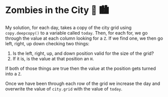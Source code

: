 # Zombies in the City :zombie: :cityscape:

My solution, for each day, takes a copy of the city grid using `copy.deepcopy()` to a variable called `today`. Then, for each for, we go through the value at each column looking for a `Z`. If we find one, we then go left, right, up down checking two things:

1. Is the left, right, up, and down position valid for the size of the grid? 
2. If it is, is the value at that position an `H`.

If both of those things are true then the value at the position gets turned into a `Z`.

Once we have been through each row of the grid we increase the day and overwrite the value of `city.grid` with the value of `today`.
